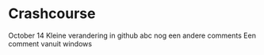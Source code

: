 # Crashcourse
October 14
Kleine verandering in github
abc
nog een andere comments
Een comment vanuit windows
